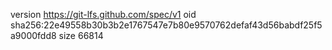 version https://git-lfs.github.com/spec/v1
oid sha256:22e49558b30b3b2e1767547e7b80e9570762defaf43d56babdf25f5a9000fdd8
size 66814
